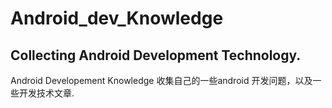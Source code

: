 # Android_dev_Knowledge
Collecting Android Development Technology.
-----
Android Developement Knowledge
收集自己的一些android 开发问题，以及一些开发技术文章.
